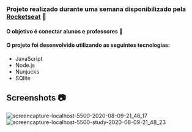 ### Projeto realizado durante uma semana disponibilizado pela <a href="https://rocketseat.com.br/">Rocketseat</a> :rocket:

#### O objetivo é conectar alunos e professores 🤝

#### O projeto foi desenvolvido utilizando as seguintes tecnologias:
* JavaScript
* Node.js
* Nunjucks
* SQlite



## Screenshots :camera:
![screencapture-localhost-5500-2020-08-09-21_46_17](https://user-images.githubusercontent.com/54564103/89746270-30ac5400-da8f-11ea-96bd-5291e693e2f4.png)
![screencapture-localhost-5500-study-2020-08-09-21_48_23](https://user-images.githubusercontent.com/54564103/89746269-3013bd80-da8f-11ea-99d5-36350e779f23.png)
